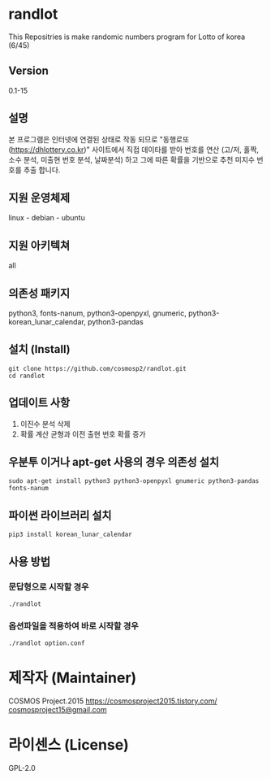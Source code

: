 # randlot

This Repositries is make randomic numbers program for Lotto of korea (6/45)

## Version

0.1-15

## 설명

본 프로그램은 인터넷에 연결된 상태로 작동 되므로 "동행로또(https://dhlottery.co.kr)" 사이트에서 직접 데이타를 받아 번호를 연산 (고/저, 홀짝,소수 분석, 미출현 번호 분석, 날짜분석) 하고 그에 따른 확률을 기반으로 추천 미지수 번호를 추출 합니다.

## 지원 운영체제

linux - debian - ubuntu

## 지원 아키텍쳐

all

## 의존성 패키지

python3, fonts-nanum, python3-openpyxl, gnumeric, python3-korean_lunar_calendar, python3-pandas

## 설치 (Install)

	git clone https://github.com/cosmosp2/randlot.git
	cd randlot
	
## 업데이트 사항 

1. 이진수 분석 삭제
2. 확률 계산 균형과 이전 출현 번호 확률 증가 

## 우분투 이거나 apt-get 사용의 경우 의존성 설치

	sudo apt-get install python3 python3-openpyxl gnumeric python3-pandas fonts-nanum

## 파이썬 라이브러리 설치

	pip3 install korean_lunar_calendar

## 사용 방법

### 문답형으로 시작할 경우

	./randlot 

### 옵션파일을 적용하여 바로 시작할 경우

	./randlot option.conf

# 제작자 (Maintainer)

COSMOS Project.2015
https://cosmosproject2015.tistory.com/
cosmosproject15@gmail.com

# 라이센스 (License)

GPL-2.0


